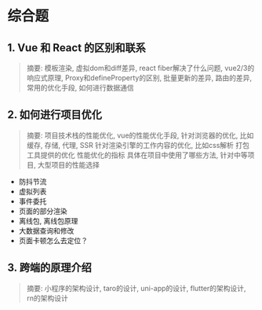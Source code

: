 # 综合题

## 1. Vue 和 React 的区别和联系

> 摘要: 模板渲染, 虚拟dom和diff差异, react fiber解决了什么问题, vue2/3的响应式原理, Proxy和defineProperty的区别, 批量更新的差异, 路由的差异, 常用的优化手段, 如何进行数据通信

## 2. 如何进行项目优化

> 摘要: 
> 项目技术栈的性能优化, vue的性能优化手段, 
> 针对浏览器的优化, 比如缓存, 存储, 代理, SSR
> 针对渲染引擎的工作内容的优化, 比如css解析
> 打包工具提供的优化
> 性能优化的指标
> 具体在项目中使用了哪些方法, 针对中等项目, 大型项目的性能选择

- 防抖节流
- 虚拟列表
- 事件委托
- 页面的部分渲染
- 离线包, 离线包原理
- 大数据查询和修改
- 页面卡顿怎么去定位？

## 3. 跨端的原理介绍

> 摘要: 小程序的架构设计, taro的设计, uni-app的设计, flutter的架构设计, rn的架构设计